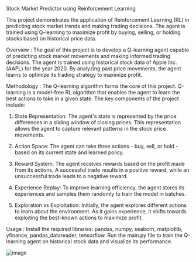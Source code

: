 
Stock Market Predictor using Reinforcement Learning 

This project demonstrates the application of Reinforcement Learning (RL) in predicting stock market trends and making trading decisions. The agent is trained using Q-learning to maximize profit by buying, selling, or holding stocks based on historical price data.

Overview : 
The goal of this project is to develop a Q-learning agent capable of predicting stock market movements and making informed trading decisions. The agent is trained using historical stock data of Apple Inc. (AAPL) for the year 2020. By analyzing past price movements, the agent learns to optimize its trading strategy to maximize profit.

Methodology : 
The Q-learning algorithm forms the core of this project. Q-learning is a model-free RL algorithm that enables the agent to learn the best actions to take in a given state. The key components of the project include:

1. State Representation: The agent's state is represented by the price differences in a sliding window of closing prices. This representation allows the agent to capture relevant patterns in the stock price movements.

2. Action Space: The agent can take three actions - buy, sell, or hold - based on its current state and learned policy.

3. Reward System: The agent receives rewards based on the profit made from its actions. A successful trade results in a positive reward, while an unsuccessful trade leads to a negative reward.

4. Experience Replay: To improve learning efficiency, the agent stores its experiences and samples them randomly to train the model in batches.

5. Exploration vs Exploitation: Initially, the agent explores different actions to learn about the environment. As it gains experience, it shifts towards exploiting the best-known actions to maximize profit.

Usage : 
Install the required libraries: pandas, numpy, seaborn, matplotlib, yfinance, pandas_datareader, tensorflow.
Run the main.py file to train the Q-learning agent on historical stock data and visualize its performance.


![image](https://github.com/22b2272/SOC-RLstock/assets/126689571/6197c0e4-7519-42b0-a2fc-c4ccc1ed303f)

